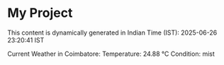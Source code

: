 # My Project

This content is dynamically generated in Indian Time (IST): 2025-06-26 23:20:41 IST


Current Weather in Coimbatore:
Temperature: 24.88 °C
Condition: mist
